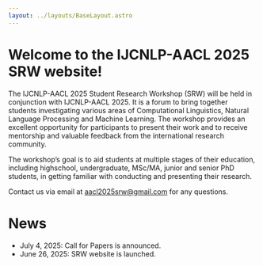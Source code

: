 ```yaml
---
layout: ../layouts/BaseLayout.astro
---
```


# Welcome to the IJCNLP-AACL 2025 SRW website!

The IJCNLP-AACL 2025 Student Research Workshop (SRW) will be held in conjunction with IJCNLP-AACL 2025.
It is a forum to bring together students investigating various areas of Computational Linguistics, Natural Language Processing and Machine Learning.
The workshop provides an excellent opportunity for participants to present their work and to receive mentorship and valuable feedback from the international research community.

The workshop’s goal is to aid students at multiple stages of their education, including highschool, undergraduate, MSc/MA, junior and senior PhD students, in getting familiar with conducting and presenting their research.

Contact us via email at aacl2025srw@gmail.com for any questions.

# News

- July 4, 2025: Call for Papers is announced.
- June 26, 2025: SRW website is launched.
